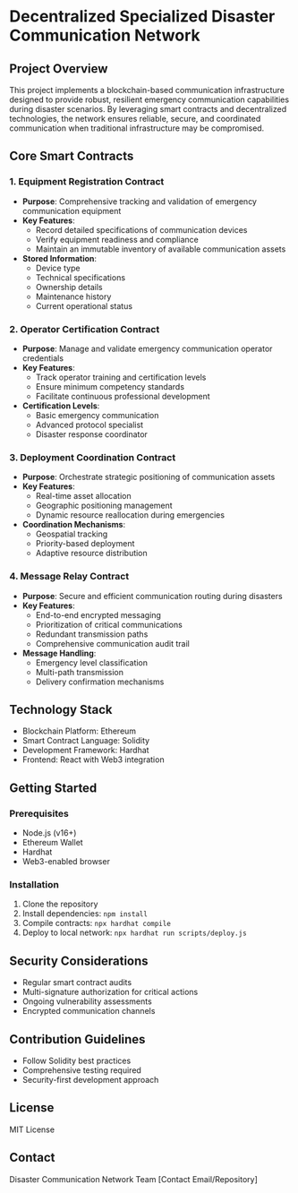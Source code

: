# Decentralized Specialized Disaster Communication Network

## Project Overview

This project implements a blockchain-based communication infrastructure designed to provide robust, resilient emergency communication capabilities during disaster scenarios. By leveraging smart contracts and decentralized technologies, the network ensures reliable, secure, and coordinated communication when traditional infrastructure may be compromised.

## Core Smart Contracts

### 1. Equipment Registration Contract
- **Purpose**: Comprehensive tracking and validation of emergency communication equipment
- **Key Features**:
    - Record detailed specifications of communication devices
    - Verify equipment readiness and compliance
    - Maintain an immutable inventory of available communication assets
- **Stored Information**:
    - Device type
    - Technical specifications
    - Ownership details
    - Maintenance history
    - Current operational status

### 2. Operator Certification Contract
- **Purpose**: Manage and validate emergency communication operator credentials
- **Key Features**:
    - Track operator training and certification levels
    - Ensure minimum competency standards
    - Facilitate continuous professional development
- **Certification Levels**:
    - Basic emergency communication
    - Advanced protocol specialist
    - Disaster response coordinator

### 3. Deployment Coordination Contract
- **Purpose**: Orchestrate strategic positioning of communication assets
- **Key Features**:
    - Real-time asset allocation
    - Geographic positioning management
    - Dynamic resource reallocation during emergencies
- **Coordination Mechanisms**:
    - Geospatial tracking
    - Priority-based deployment
    - Adaptive resource distribution

### 4. Message Relay Contract
- **Purpose**: Secure and efficient communication routing during disasters
- **Key Features**:
    - End-to-end encrypted messaging
    - Prioritization of critical communications
    - Redundant transmission paths
    - Comprehensive communication audit trail
- **Message Handling**:
    - Emergency level classification
    - Multi-path transmission
    - Delivery confirmation mechanisms

## Technology Stack
- Blockchain Platform: Ethereum
- Smart Contract Language: Solidity
- Development Framework: Hardhat
- Frontend: React with Web3 integration

## Getting Started

### Prerequisites
- Node.js (v16+)
- Ethereum Wallet
- Hardhat
- Web3-enabled browser

### Installation
1. Clone the repository
2. Install dependencies: `npm install`
3. Compile contracts: `npx hardhat compile`
4. Deploy to local network: `npx hardhat run scripts/deploy.js`

## Security Considerations
- Regular smart contract audits
- Multi-signature authorization for critical actions
- Ongoing vulnerability assessments
- Encrypted communication channels

## Contribution Guidelines
- Follow Solidity best practices
- Comprehensive testing required
- Security-first development approach

## License
MIT License

## Contact
Disaster Communication Network Team
[Contact Email/Repository]
